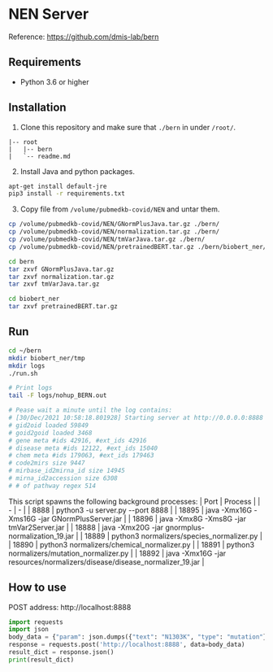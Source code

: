 # NEN Server

Reference: https://github.com/dmis-lab/bern

## Requirements

- Python 3.6 or higher

## Installation

1. Clone this repository and make sure that `./bern` in under `/root/`.
```
|-- root
|   |-- bern
|   `-- readme.md
```

2. Install Java and python packages. 
```bash
apt-get install default-jre
pip3 install -r requirements.txt
```

3. Copy file from `/volume/pubmedkb-covid/NEN` and untar them.
```bash
cp /volume/pubmedkb-covid/NEN/GNormPlusJava.tar.gz ./bern/
cp /volume/pubmedkb-covid/NEN/normalization.tar.gz ./bern/
cp /volume/pubmedkb-covid/NEN/tmVarJava.tar.gz ./bern/
cp /volume/pubmedkb-covid/NEN/pretrainedBERT.tar.gz ./bern/biobert_ner/

cd bern
tar zxvf GNormPlusJava.tar.gz
tar zxvf normalization.tar.gz
tar zxvf tmVarJava.tar.gz

cd biobert_ner
tar zxvf pretrainedBERT.tar.gz
```

## Run
```bash
cd ~/bern
mkdir biobert_ner/tmp
mkdir logs
./run.sh

# Print logs
tail -F logs/nohup_BERN.out

# Pease wait a minute until the log contains:
# [30/Dec/2021 10:58:18.801928] Starting server at http://0.0.0.0:8888
# gid2oid loaded 59849
# goid2goid loaded 3468
# gene meta #ids 42916, #ext_ids 42916
# disease meta #ids 12122, #ext_ids 15040
# chem meta #ids 179063, #ext_ids 179463
# code2mirs size 9447
# mirbase_id2mirna_id size 14945
# mirna_id2accession size 6308
# # of pathway regex 514
```

This script spawns the following background processes:
| Port | Process |
| - | - |
| 8888 | python3 -u server.py --port 8888 |
| 18895 | java -Xmx16G -Xms16G -jar GNormPlusServer.jar |
| 18896 | java -Xmx8G -Xms8G -jar tmVar2Server.jar |
| 18888 | java -Xmx20G -jar gnormplus-normalization_19.jar |
| 18889 | python3 normalizers/species_normalizer.py |
| 18890 | python3 normalizers/chemical_normalizer.py |
| 18891 | python3 normalizers/mutation_normalizer.py |
| 18892 | java -Xmx16G -jar resources/normalizers/disease/disease_normalizer_19.jar |

## How to use
POST address: http://localhost:8888

```python
import requests
import json
body_data = {"param": json.dumps({"text": "N1303K", "type": "mutation"})}
response = requests.post('http://localhost:8888', data=body_data)
result_dict = response.json()
print(result_dict)
```
